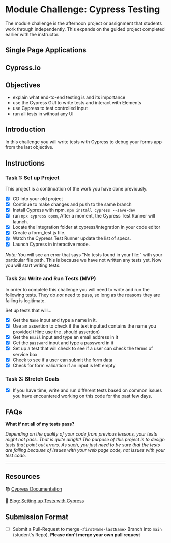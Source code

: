 # Module Challenge: Cypress Testing

The module challenge is the afternoon project or assignment that students work through independently. This expands on the guided project completed earlier with the instructor.

## Single Page Applications

## Cypress.io

## Objectives

- explain what end-to-end testing is and its importance
- use the Cypress GUI to write tests and interact with Elements
- use Cypress to test controlled input
- run all tests in without any UI

## Introduction

In this challenge you will write tests with Cypress to debug your forms app from the last objective.

## Instructions

### Task 1: Set up Project

This project is a continuation of the work you have done previously.

- [x] CD into your old project
- [x] Continue to make changes and push to the same branch
- [x] Install Cypress with npm.
      `npm install cypress --save-dev`
- [x] run `npx cypress open`, After a moment, the Cypress Test Runner will launch.
- [x] Locate the integration folder at cypress/integration in your code editor
- [x] Create a form_test.js file.
- [x] Watch the Cypress Test Runner update the list of specs.
- [x] Launch Cypress in interactive mode.

_Note:_
You will see an error that says "No tests found in your file:" with your particular file path. This is because we have not written any tests yet. Now you will start writing tests.

### Task 2a: Write and Run Tests (MVP)

In order to complete this challenge you will need to write and run the following tests. They do _not_ need to pass, so long as the reasons they are failing is legitimate.

Set up tests that will...

- [x] Get the `Name` input and type a name in it.
- [x] Use an assertion to check if the text inputted contains the name you provided (Hint: use the .should assertion)
- [x] Get the `Email` input and type an email address in it
- [x] Get the `password` input and type a password in it
- [x] Set up a test that will check to see if a user can check the terms of service box
- [x] Check to see if a user can submit the form data
- [x] Check for form validation if an input is left empty

### Task 3: Stretch Goals

- [x] If you have time, write and run different tests based on common issues you have encountered working on this code for the past few days.

## FAQs

**What if not all of my tests pass?**

_Depending on the quality of your code from previous lessons, your tests might not pass. That is quite alright! The purpose of this project is to design tests that point out errors. As such, you just need to be sure that the tests are failing because of issues with your web page code, not issues with your test code._

---

## Resources

📚 [Cypress Documentation](https://www.cypress.io/how-it-works/)

🤔 [Blog: Setting up Tests with Cypress](https://medium.com/better-practices/end-to-end-testing-with-cypress-bfcd59633f1a)

## Submission Format

- [ ] Submit a Pull-Request to merge `<firstName-lastName>` Branch into `main` (student's Repo). **Please don't merge your own pull request**
